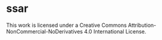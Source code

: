 # ssar
This work is licensed under a Creative Commons Attribution-NonCommercial-NoDerivatives 4.0 International License.
